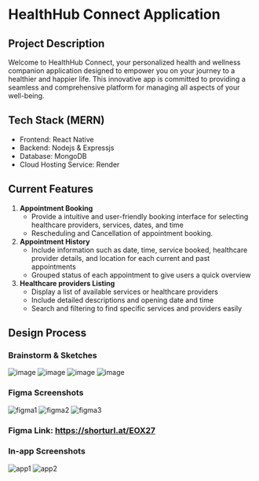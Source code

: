 # HealthHub Connect Application

## Project Description
Welcome to HealthHub Connect, your personalized health and wellness companion application designed to empower you on your journey to a healthier and happier life. This innovative app is committed to providing a seamless and comprehensive platform for managing all aspects of your well-being.

## Tech Stack (MERN)
- Frontend: React Native
- Backend: Nodejs & Expressjs
- Database: MongoDB
- Cloud Hosting Service: Render

## Current Features
1. **Appointment Booking**
   - Provide a intuitive and user-friendly booking interface for selecting healthcare providers, services, dates, and time
   - Rescheduling and Cancellation of appointment booking.
2. **Appointment History**
   - Include information such as date, time, service booked, healthcare provider details, and location for each current and past appointments
   - Grouped status of each appointment to give users a quick overview 
4. **Healthcare providers Listing**
   - Display a list of available services or healthcare providers
   - Include detailed descriptions and opening date and time
   - Search and filtering to find specific services and providers easily

## Design Process 
### Brainstorm & Sketches
![image](https://github.com/Kennn7777777/health_app/assets/74097893/807abae8-280c-460b-aa1c-858a940c6347)
![image](https://github.com/Kennn7777777/health_app/assets/74097893/89555cab-3e4f-448a-befa-ed664606f9c7)
![image](https://github.com/Kennn7777777/health_app/assets/74097893/97b2b157-f965-4968-aa9d-ce87f49a032c)
![image](https://github.com/Kennn7777777/health_app/assets/74097893/3ad6ee3f-23b1-4c83-b5b8-a2fe28b3cfce)


### Figma Screenshots
![figma1](https://github.com/Kennn7777777/health_app/assets/74097893/e4d90eb1-8129-49e7-8eb5-65a6da9e3ff1)
![figma2](https://github.com/Kennn7777777/health_app/assets/74097893/834a6651-a8aa-4bf1-811e-7d5a2d71b439)
![figma3](https://github.com/Kennn7777777/health_app/assets/74097893/2c453542-36a1-4902-b533-5d8b7d053c8f)

### Figma Link: https://shorturl.at/EOX27

### In-app Screenshots
![app1](https://github.com/Kennn7777777/health_app/assets/74097893/fed0cdc2-d505-464e-b8b0-b78c63279e3c)
![app2](https://github.com/Kennn7777777/health_app/assets/74097893/1b98c8bf-70ec-4a75-9621-c4012f0ffb34)

